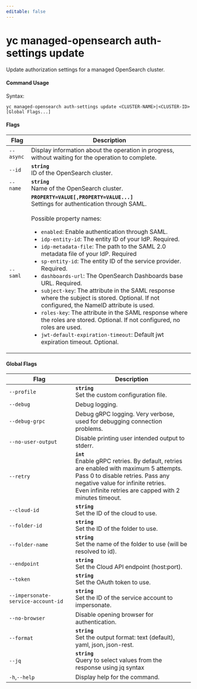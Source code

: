 ```yaml
---
editable: false
---
```


# yc managed-opensearch auth-settings update

Update authorization settings for a managed OpenSearch cluster.

#### Command Usage

Syntax: 

`yc managed-opensearch auth-settings update <CLUSTER-NAME>|<CLUSTER-ID> [Global Flags...]`

#### Flags

| Flag | Description |
|----|----|
|`--async`|Display information about the operation in progress, without waiting for the operation to complete.|
|`--id`|<b>`string`</b><br/>ID of the OpenSearch cluster.|
|`--name`|<b>`string`</b><br/>Name of the OpenSearch cluster.|
|`--saml`|<b>`PROPERTY=VALUE[,PROPERTY=VALUE...]`</b><br/>Settings for authentication through SAML.<br/><br/>Possible property names:<br/><ul> <li><code>enabled</code>:     Enable authentication through SAML.</li> <li><code>idp-entity-id</code>:     The entity ID of your IdP. Required.</li> <li><code>idp-metadata-file</code>:     The path to the SAML 2.0 metadata file of your IdP. Required</li> <li><code>sp-entity-id</code>:     The entity ID of the service provider. Required.</li> <li><code>dashboards-url</code>:     The OpenSearch Dashboards base URL. Required.</li> <li><code>subject-key</code>:     The attribute in the SAML response where the subject is stored. Optional. If not configured, the NameID attribute is used.</li> <li><code>roles-key</code>:     The attribute in the SAML response where the roles are stored. Optional. If not configured, no roles are used.</li> <li><code>jwt-default-expiration-timeout</code>:     Default jwt expiration timeout. Optional.</li> </ul>|

#### Global Flags

| Flag | Description |
|----|----|
|`--profile`|<b>`string`</b><br/>Set the custom configuration file.|
|`--debug`|Debug logging.|
|`--debug-grpc`|Debug gRPC logging. Very verbose, used for debugging connection problems.|
|`--no-user-output`|Disable printing user intended output to stderr.|
|`--retry`|<b>`int`</b><br/>Enable gRPC retries. By default, retries are enabled with maximum 5 attempts.<br/>Pass 0 to disable retries. Pass any negative value for infinite retries.<br/>Even infinite retries are capped with 2 minutes timeout.|
|`--cloud-id`|<b>`string`</b><br/>Set the ID of the cloud to use.|
|`--folder-id`|<b>`string`</b><br/>Set the ID of the folder to use.|
|`--folder-name`|<b>`string`</b><br/>Set the name of the folder to use (will be resolved to id).|
|`--endpoint`|<b>`string`</b><br/>Set the Cloud API endpoint (host:port).|
|`--token`|<b>`string`</b><br/>Set the OAuth token to use.|
|`--impersonate-service-account-id`|<b>`string`</b><br/>Set the ID of the service account to impersonate.|
|`--no-browser`|Disable opening browser for authentication.|
|`--format`|<b>`string`</b><br/>Set the output format: text (default), yaml, json, json-rest.|
|`--jq`|<b>`string`</b><br/>Query to select values from the response using jq syntax|
|`-h`,`--help`|Display help for the command.|
